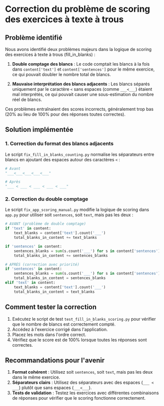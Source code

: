 # Correction du problème de scoring des exercices à texte à trous

## Problème identifié

Nous avons identifié deux problèmes majeurs dans la logique de scoring des exercices à texte à trous (fill_in_blanks) :

1. **Double comptage des blancs** : Le code comptait les blancs à la fois dans `content['text']` et `content['sentences']` pour le même exercice, ce qui pouvait doubler le nombre total de blancs.

2. **Mauvaise interprétation des blancs adjacents** : Les blancs séparés uniquement par le caractère `<` sans espaces (comme `___<___`) étaient mal interprétés, ce qui pouvait causer une sous-estimation du nombre réel de blancs.

Ces problèmes entraînaient des scores incorrects, généralement trop bas (20% au lieu de 100% pour des réponses toutes correctes).

## Solution implémentée

### 1. Correction du format des blancs adjacents

Le script `fix_fill_in_blanks_counting.py` normalise les séparateurs entre blancs en ajoutant des espaces autour des caractères `<` :

```python
# Avant
"___<___<___<___<___"

# Après
"___ < ___ < ___ < ___ < ___"
```

### 2. Correction du double comptage

Le script `fix_app_scoring_manual.py` modifie la logique de scoring dans `app.py` pour utiliser soit `sentences`, soit `text`, mais pas les deux :

```python
# AVANT (problème de double comptage)
if 'text' in content:
    text_blanks = content['text'].count('___')
    total_blanks_in_content += text_blanks

if 'sentences' in content:
    sentences_blanks = sum(s.count('___') for s in content['sentences'])
    total_blanks_in_content += sentences_blanks
```

```python
# APRÈS (correction avec priorité)
if 'sentences' in content:
    sentences_blanks = sum(s.count('___') for s in content['sentences'])
    total_blanks_in_content = sentences_blanks
elif 'text' in content:
    text_blanks = content['text'].count('___')
    total_blanks_in_content = text_blanks
```

## Comment tester la correction

1. Exécutez le script de test `test_fill_in_blanks_scoring.py` pour vérifier que le nombre de blancs est correctement compté.
2. Accédez à l'exercice corrigé dans l'application.
3. Placez les mots dans l'ordre correct.
4. Vérifiez que le score est de 100% lorsque toutes les réponses sont correctes.

## Recommandations pour l'avenir

1. **Format cohérent** : Utilisez soit `sentences`, soit `text`, mais pas les deux dans le même exercice.
2. **Séparateurs clairs** : Utilisez des séparateurs avec des espaces (`___ < ___`) plutôt que sans espaces (`___<___`).
3. **Tests de validation** : Testez les exercices avec différentes combinaisons de réponses pour vérifier que le scoring fonctionne correctement.
